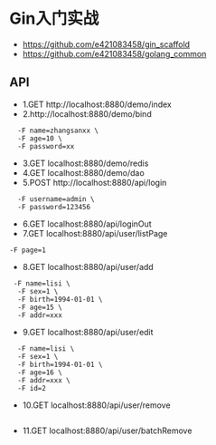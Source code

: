 # Gin入门实战
- https://github.com/e421083458/gin_scaffold
- https://github.com/e421083458/golang_common

## API
- 1.GET http://localhost:8880/demo/index
- 2.http://localhost:8880/demo/bind
``` 
  -F name=zhangsanxx \
  -F age=10 \
  -F password=xx
```
- 3.GET localhost:8880/demo/redis
- 4.GET localhost:8880/demo/dao
- 5.POST http://localhost:8880/api/login
``` 
  -F username=admin \
  -F password=123456
```
- 6.GET localhost:8880/api/loginOut
- 7.GET localhost:8880/api/user/listPage 
``` 
-F page=1
```
- 8.GET localhost:8880/api/user/add
``` 
 -F name=lisi \
  -F sex=1 \
  -F birth=1994-01-01 \
  -F age=15 \
  -F addr=xxx
```
- 9.GET localhost:8880/api/user/edit
``` 
  -F name=lisi \
  -F sex=1 \
  -F birth=1994-01-01 \
  -F age=16 \
  -F addr=xxx \
  -F id=2
```
- 10.GET localhost:8880/api/user/remove
``` 

```
- 11.GET localhost:8880/api/user/batchRemove
